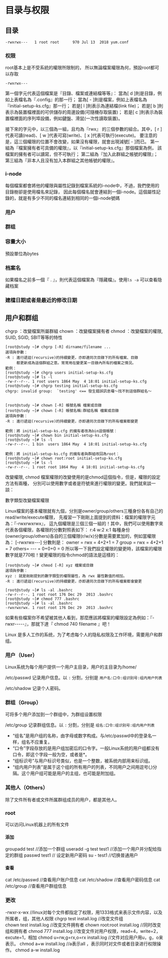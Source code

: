 # 目录与权限

## 目录

`-rwxrwx---   1 root root      970 Jul 13  2018 yum.conf`

### 权限

root基本上是不受系統的權限所限制的， 所以無論檔案權限為何，預設root都可以存取

`-rwxrwx---`

第一個字元代表這個檔案是『目錄、檔案或連結檔等等』：
當為[ d ]則是目錄，例如上表檔名為『.config』的那一行；
當為[ - ]則是檔案，例如上表檔名為『initial-setup-ks.cfg』那一行；
若是[ l ]則表示為連結檔(link file)；
若是[ b ]則表示為裝置檔裡面的可供儲存的周邊設備(可隨機存取裝置)；
若是[ c ]則表示為裝置檔裡面的序列埠設備，例如鍵盤、滑鼠(一次性讀取裝置)。

接下來的字元中，以三個為一組，且均為『rwx』 的三個參數的組合。其中，[ r ]代表可讀(read)、[ w ]代表可寫(write)、[ x ]代表可執行(execute)。 要注意的是，這三個權限的位置不會改變，如果沒有權限，就會出現減號[ - ]而已。
第一組為『檔案擁有者可具備的權限』，以『initial-setup-ks.cfg』那個檔案為例， 該檔案的擁有者可以讀寫，但不可執行；
第二組為『加入此群組之帳號的權限』；
第三組為『非本人且沒有加入本群組之其他帳號的權限』。

### i-node

每個檔案都會將他的權限與屬性記錄到檔案系統的i-node中，不過，我們使用的目錄樹卻是使用檔名來記錄， 因此每個檔名就會連結到一個i-node。這個屬性記錄的，就是有多少不同的檔名連結到相同的一個i-node號碼

### 用户

### 群组

### 容量大小

預設單位為bytes

### 档案名

如果檔名之前多一個『 . 』，則代表這個檔案為『隱藏檔』。使用`ls -a` 可以查看隐藏档案

### 建檔日期或者是最近的修改日期

## 用户和群组

chgrp ：改變檔案所屬群組
chown ：改變檔案擁有者
chmod ：改變檔案的權限, SUID, SGID, SBIT等等的特性

```
[root@study ~]# chgrp [-R] dirname/filename ...
選項與參數：
-R : 進行遞迴(recursive)的持續變更，亦即連同次目錄下的所有檔案、目錄
     都更新成為這個群組之意。常常用在變更某一目錄內所有的檔案之情況。
範例：
[root@study ~]# chgrp users initial-setup-ks.cfg
[root@study ~]# ls -l
-rw-r--r--. 1 root users 1864 May  4 18:01 initial-setup-ks.cfg
[root@study ~]# chgrp testing initial-setup-ks.cfg
chgrp: invalid group:  `testing' <== 發生錯誤訊息囉～找不到這個群組名～
```

```

[root@study ~]# chown [-R] 帳號名稱 檔案或目錄
[root@study ~]# chown [-R] 帳號名稱:群組名稱 檔案或目錄
選項與參數：
-R : 進行遞迴(recursive)的持續變更，亦即連同次目錄下的所有檔案都變更

範例：將 initial-setup-ks.cfg 的擁有者改為bin這個帳號：
[root@study ~]# chown bin initial-setup-ks.cfg
[root@study ~]# ls -l
-rw-r--r--. 1 bin  users 1864 May  4 18:01 initial-setup-ks.cfg

範例：將 initial-setup-ks.cfg 的擁有者與群組改回為root：
[root@study ~]# chown root:root initial-setup-ks.cfg
[root@study ~]# ls -l
-rw-r--r--. 1 root root 1864 May  4 18:01 initial-setup-ks.cfg
```

改變權限, chmod
檔案權限的改變使用的是chmod這個指令，但是，權限的設定方法有兩種， 分別可以使用數字或者是符號來進行權限的變更。我們就來談一談：

數字類型改變檔案權限

Linux檔案的基本權限就有九個，分別是owner/group/others三種身份各有自己的read/write/execute權限， 先複習一下剛剛上面提到的資料：檔案的權限字元為：『-rwxrwxrwx』， 這九個權限是三個三個一組的！其中，我們可以使用數字來代表各個權限，各權限的分數對照表如下：
r:4
w:2
x:1
每種身份(owner/group/others)各自的三個權限(r/w/x)分數是需要累加的，例如當權限為： [-rwxrwx---] 分數則是：
owner = rwx = 4+2+1 = 7
group = rwx = 4+2+1 = 7
others= --- = 0+0+0 = 0
所以等一下我們設定權限的變更時，該檔案的權限數字就是770啦！變更權限的指令chmod的語法是這樣的：

```
[root@study ~]# chmod [-R] xyz 檔案或目錄
選項與參數：
xyz : 就是剛剛提到的數字類型的權限屬性，為 rwx 屬性數值的相加。
-R : 進行遞迴(recursive)的持續變更，亦即連同次目錄下的所有檔案都會變更

[root@study ~]# ls -al .bashrc
-rw-r--r--. 1 root root 176 Dec 29  2013 .bashrc
[root@study ~]# chmod 777 .bashrc
[root@study ~]# ls -al .bashrc
-rwxrwxrwx. 1 root root 176 Dec 29  2013 .bashrc
```

如果有些檔案你不希望被其他人看到，那麼應該將檔案的權限設定為例如：『-rwxr-----』，那就下達『 chmod 740 filename 』吧！ 

Linux 是多人工作的系统，为了考虑每个人的隐私权限及工作环境，需要用户和群组。

### 用户（User）

Linux系统为每个用户提供一个用户主目录，用户的主目录为/home/<username>

/etc/passwd 记录用户信息。以 `:` 分割，分别是 `用户名:口令:组识别号:组内用户列表`

/etc/shadow 记录个人密码。

### 群组（Group）

可将多个用户添加到一个群组中，为群组设置权限

/etc/group 记录群组信息。以 `:` 分割，分别是 `组名:口令:组识别号:组内用户列表`

+ “组名”是用户组的名称，由字母或数字构成。与/etc/passwd中的登录名一样，组名不应重复。
+ “口令”字段存放的是用户组加密后的口令字。一般Linux系统的用户组都没有口令，即这个字段一般为空，或者是*。
+ “组标识号”与用户标识号类似，也是一个整数，被系统内部用来标识组。
+ “组内用户列表”是属于这个组的所有用户的列表，不同用户之间用逗号(,)分隔。这个用户组可能是用户的主组，也可能是附加组。

### 其他人（Others）

除了文件所有者或文件所属群组成员的用户，都是其他人。

### root

可以访问Linux机器上的所有文件

#### 添加

groupadd  test            //添加一个群组
useradd -g  test test1    //添加一个用户并分配给指定的群组
passwd test1              // 设定新用户密码
su - test1 //切换普通用户
#### 查看

cat /etc/passwd        //查看用户账户信息
cat /etc/shadow       //查看用户密码信息
cat /etc/group        //查看用户群组信息

### 更改

-rwxr-x-wx //linux对每个文件都指定了权限，用1333格式来表示文件内容，以及所属者，组，其他人权限
chgrp  test  install.log  //改变文件组     
chown  test  install.log  //改变文件拥有者
chown  root:root install.log  //同时改变组和拥有者
chmod  777    install.log   //改变文件对用户权限，read=4，write=2，excute=1，相加
chmod  u=rw,g=rx,o=rx install.log  //文件对应用户用u，g，o来表示。
chmod   a+w install.log  //a表示all ，表示同时对文件或者目录进行权限操作。
chmod   a-w  install.log